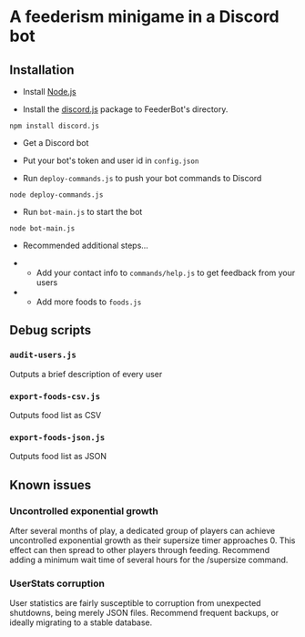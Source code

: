 # A feederism minigame in a Discord bot

## Installation

* Install [Node.js](https://nodejs.org/)

* Install the [discord.js](https://discord.js.org/) package to FeederBot's directory.

```
npm install discord.js
```

* Get a Discord bot

* Put your bot's token and user id in `config.json`

* Run `deploy-commands.js` to push your bot commands to Discord

```
node deploy-commands.js
```

* Run `bot-main.js` to start the bot

```
node bot-main.js
```

* Recommended additional steps...

* * Add your contact info to `commands/help.js` to get feedback from your users

* * Add more foods to `foods.js`

## Debug scripts

### `audit-users.js`

Outputs a brief description of every user

### `export-foods-csv.js`

Outputs food list as CSV

### `export-foods-json.js`

Outputs food list as JSON

## Known issues

### Uncontrolled exponential growth

After several months of play, a dedicated group of players can achieve uncontrolled exponential growth as their supersize timer approaches 0.  This effect can then spread to other players through feeding.  Recommend adding a minimum wait time of several hours for the /supersize command.

### UserStats corruption

User statistics are fairly susceptible to corruption from unexpected shutdowns, being merely JSON files.  Recommend frequent backups, or ideally migrating to a stable database.

